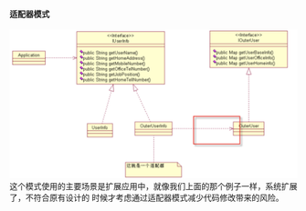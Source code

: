 #### 适配器模式
![适配器模式](img/adapter.jpg)
这个模式使用的主要场景是扩展应用中，就像我们上面的那个例子一样，系统扩展了，不符合原有设计的 时候才考虑通过适配器模式减少代码修改带来的风险。
